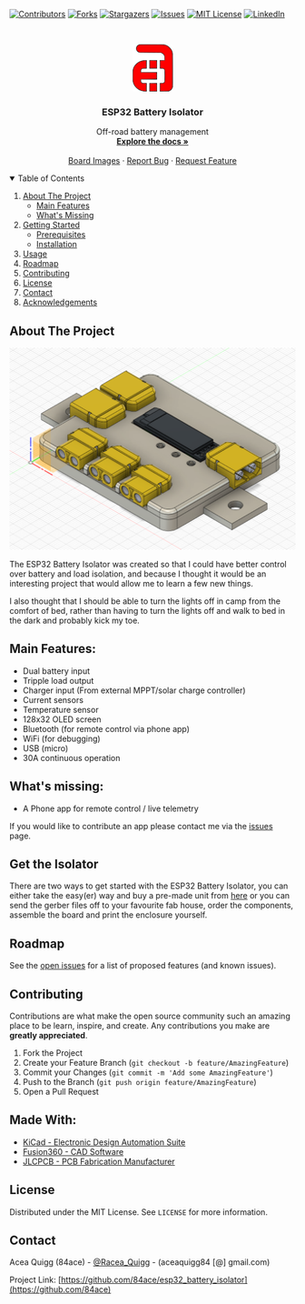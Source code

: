 <!-- PROJECT SHIELDS -->
<!--
*** I'm using markdown "reference style" links for readability.
*** Reference links are enclosed in brackets [ ] instead of parentheses ( ).
*** See the bottom of this document for the declaration of the reference variables
*** for contributors-url, forks-url, etc. This is an optional, concise syntax you may use.
*** https://www.markdownguide.org/basic-syntax/#reference-style-links
-->
[![Contributors][contributors-shield]][contributors-url]
[![Forks][forks-shield]][forks-url]
[![Stargazers][stars-shield]][stars-url]
[![Issues][issues-shield]][issues-url]
[![MIT License][license-shield]][license-url]
[![LinkedIn][linkedin-shield]][linkedin-url]



<!-- PROJECT LOGO -->
<br />
<p align="center">
  <a href="https://github.com/84ace/esp32_battery_isolator">
    <img src="images/logo.png" alt="Logo" width="71" height="83">
  </a>

  <h3 align="center">ESP32 Battery Isolator</h3>

  <p align="center">
    Off-road battery management
    <br />
    <a href="https://github.com/84ace/esp32_battery_isolator/wiki"><strong>Explore the docs »</strong></a>
    <br />
    <br />
    <a href="https://github.com/84ace/esp32_battery_isolator/tree/master/board_images">Board Images</a>
    ·
    <a href="https://github.com/84ace/esp32_battery_isolator/issues">Report Bug</a>
    ·
    <a href="https://github.com/84ace/esp32_battery_isolator/issues">Request Feature</a>
  </p>
</p>



<!-- TABLE OF CONTENTS -->
<details open="open">
  <summary>Table of Contents</summary>
  <ol>
    <li>
      <a href="#about-the-project">About The Project</a>
      <ul>
        <li><a href="#main-features">Main Features</a></li>
        <li><a href="#whats-missing">What's Missing</a></li>
      </ul>
    </li>
    <li>
      <a href="#getting-started">Getting Started</a>
      <ul>
        <li><a href="#prerequisites">Prerequisites</a></li>
        <li><a href="#installation">Installation</a></li>
      </ul>
    </li>
    <li><a href="#usage">Usage</a></li>
    <li><a href="#roadmap">Roadmap</a></li>
    <li><a href="#contributing">Contributing</a></li>
    <li><a href="#license">License</a></li>
    <li><a href="#contact">Contact</a></li>
    <li><a href="#acknowledgements">Acknowledgements</a></li>
  </ol>
</details>



<!-- ABOUT THE PROJECT -->
## About The Project

[![ESP32 Battery Isolator][product-screenshot]](https://github.com/84ace/esp32_battery_isolator/raw/master/enclosure/front_iso.png)

The ESP32 Battery Isolator was created so that I could have better control over battery and load isolation, and because I thought it would be an interesting project that would allow me to learn a few new things. 

I also thought that I should be able to turn the lights off in camp from the comfort of bed, rather than having to turn the lights off and walk to bed in the dark and probably kick my toe.

<!-- MAIN FEATURES -->
## Main Features:
* Dual battery input
* Tripple load output
* Charger input (From external MPPT/solar charge controller)
* Current sensors
* Temperature sensor
* 128x32 OLED screen
* Bluetooth (for remote control via phone app)
* WiFi (for debugging)
* USB (micro)
* 30A continuous operation

<!-- WHAT"S MISSING -->
## What's missing:
* A Phone app for remote control / live telemetry

If you would like to contribute an app please contact me via the <a href="https://github.com/84ace/esp32_battery_isolator/tree/master/board_images">issues</a> page.

<!-- GETTING STARTED -->
## Get the Isolator

There are two ways to get started with the ESP32 Battery Isolator, you can either take the easy(er) way and buy a pre-made unit from [here](https://placeholder.com/) or you can send the gerber files off to your favourite fab house, order the components, assemble the board and print the enclosure yourself.

<!-- ROADMAP -->
## Roadmap

See the [open issues](https://github.com/84ace/esp32_battery_isolator/issues) for a list of proposed features (and known issues).

<!-- CONTRIBUTING -->
## Contributing

Contributions are what make the open source community such an amazing place to be learn, inspire, and create. Any contributions you make are **greatly appreciated**.

1. Fork the Project
2. Create your Feature Branch (`git checkout -b feature/AmazingFeature`)
3. Commit your Changes (`git commit -m 'Add some AmazingFeature'`)
4. Push to the Branch (`git push origin feature/AmazingFeature`)
5. Open a Pull Request

<!-- MADE WITH -->
## Made With:
* [KiCad - Electronic Design Automation Suite](https://kicad.org/)
* [Fusion360 - CAD Software](https://www.autodesk.com.au/products/fusion-360/overview)
* [JLCPCB - PCB Fabrication Manufacturer](https://jlcpcb.com/)


<!-- LICENSE -->
## License

Distributed under the MIT License. See `LICENSE` for more information.



<!-- CONTACT -->
## Contact

Acea Quigg (84ace) - [@Racea_Quigg](https://twitter.com/@RaceaQuigg) - (aceaquigg84 [@] gmail.com)

Project Link: [https://github.com/84ace/esp32_battery_isolator](https://github.com/84ace)


<!-- MARKDOWN LINKS & IMAGES -->
<!-- https://www.markdownguide.org/basic-syntax/#reference-style-links -->
[contributors-shield]: https://img.shields.io/github/contributors/84ace/esp32_battery_isolator.svg?style=for-the-badge
[contributors-url]: https://github.com/84ace/esp32_battery_isolator/graphs/contributors
[forks-shield]: https://img.shields.io/github/forks/84ace/esp32_battery_isolator.svg?style=for-the-badge
[forks-url]: https://github.com/84ace/esp32_battery_isolator/network/members
[stars-shield]: https://img.shields.io/github/stars/84ace/esp32_battery_isolator.svg?style=for-the-badge
[stars-url]: https://github.com/84ace/esp32_battery_isolator/stargazers
[issues-shield]: https://img.shields.io/github/issues/84ace/esp32_battery_isolator.svg?style=for-the-badge
[issues-url]: https://github.com/84ace/esp32_battery_isolator/issues
[license-shield]: https://img.shields.io/github/license/84ace/esp32_battery_isolator.svg?style=for-the-badge
[license-url]: https://github.com/84ace/esp32_battery_isolator/blob/master/LICENSE.txt
[linkedin-shield]: https://img.shields.io/badge/-LinkedIn-black.svg?style=for-the-badge&logo=linkedin&colorB=555
[linkedin-url]: https://www.linkedin.com/in/acea-quigg-2007036b/
[product-screenshot]: enclosure/front_iso.png
